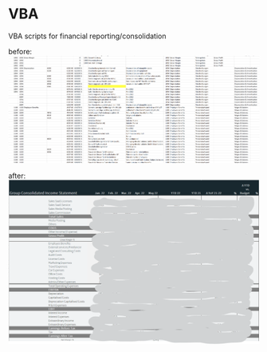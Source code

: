 # VBA
VBA scripts for financial reporting/consolidation


before:
![alt text](https://github.com/vslgrf86/vba/blob/main/before.png?raw=true)

after:
![alt text](https://github.com/vslgrf86/vba/blob/main/after.png?raw=true)
